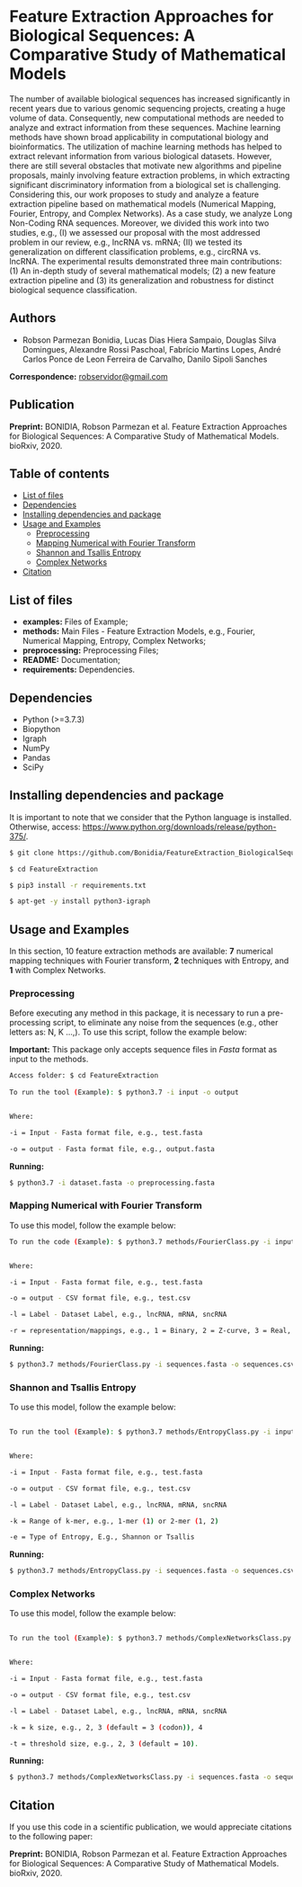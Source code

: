 # Feature Extraction Approaches for Biological Sequences: A Comparative Study of Mathematical Models

The number of available biological sequences has increased significantly in recent years due to various genomic sequencing projects, creating a huge volume
of data. Consequently, new computational methods are needed to analyze and extract information from these sequences. Machine learning methods have shown broad applicability in computational biology and bioinformatics. The utilization of machine learning methods has helped to extract relevant information from various biological datasets. However, there are still several obstacles that motivate new algorithms and pipeline proposals, mainly involving feature extraction problems, in which extracting significant discriminatory information from a biological set is challenging. Considering this, our work proposes to study and analyze a feature extraction pipeline based on mathematical models (Numerical Mapping, Fourier, Entropy, and Complex Networks). As a case study, we analyze Long Non-Coding RNA sequences. Moreover, we divided this work into two studies, e.g., (I) we assessed our proposal with the most addressed problem in our review, e.g., lncRNA vs.
mRNA; (II) we tested its generalization on different classification problems, e.g., circRNA vs. lncRNA. The experimental results demonstrated three main contributions: (1) An in-depth study of several mathematical models; (2) a new feature extraction pipeline and (3) its generalization and robustness for distinct biological sequence classification.


## Authors

* Robson Parmezan Bonidia, Lucas Dias Hiera Sampaio, Douglas Silva Domingues, Alexandre Rossi Paschoal, Fabrı́cio Martins Lopes, André Carlos Ponce de Leon Ferreira de Carvalho, Danilo Sipoli Sanches

**Correspondence:** robservidor@gmail.com


## Publication

**Preprint:** BONIDIA, Robson Parmezan et al. Feature Extraction Approaches for Biological Sequences: A Comparative Study of Mathematical Models. bioRxiv, 2020.


## Table of contents
* [List of files](#list-of-files)
* [Dependencies](#dependencies)
* [Installing dependencies and package](#installing-dependencies-and-package)
* [Usage and Examples](#usage-and-uxamples)
    * [Preprocessing](#preprocessings)
    * [Mapping Numerical with Fourier Transform](#mapping-numerical-and-fourier-transform)
    * [Shannon and Tsallis Entropy](#shannon-and-tsallis-entropy)
    * [Complex Networks](#complex-networks)
* [Citation](#citation)


## List of files

 - **examples:** Files of Example;
 - **methods:** Main Files - Feature Extraction Models, e.g., Fourier, Numerical Mapping, Entropy, Complex Networks;
 - **preprocessing:** Preprocessing Files;
 - **README:** Documentation;
 - **requirements:** Dependencies.


## Dependencies

- Python (>=3.7.3)
- Biopython
- Igraph
- NumPy 
- Pandas
- SciPy


## Installing dependencies and package

It is important to note that we consider that the Python language is installed. Otherwise, access: https://www.python.org/downloads/release/python-375/.

```sh
$ git clone https://github.com/Bonidia/FeatureExtraction_BiologicalSequences FeatureExtraction

$ cd FeatureExtraction

$ pip3 install -r requirements.txt

$ apt-get -y install python3-igraph
```


## Usage and Examples

In this section, 10 feature extraction methods are available: **7** numerical mapping techniques with Fourier transform, **2** techniques with Entropy, and **1** with Complex Networks.


### Preprocessing

Before executing any method in this package, it is necessary to run a pre-processing script, to eliminate any noise from the sequences (e.g., other letters as: N, K ...,). To use this script, follow the example below:

**Important:** This package only accepts sequence files in *Fasta* format as input to the methods.

```sh
Access folder: $ cd FeatureExtraction
 
To run the tool (Example): $ python3.7 -i input -o output


Where:

-i = Input - Fasta format file, e.g., test.fasta

-o = output - Fasta format file, e.g., output.fasta
```

**Running:**

```sh
$ python3.7 -i dataset.fasta -o preprocessing.fasta 
```


### Mapping Numerical with Fourier Transform

To use this model, follow the example below:

```sh
To run the code (Example): $ python3.7 methods/FourierClass.py -i input -o output -l label -r representation


Where:

-i = Input - Fasta format file, e.g., test.fasta

-o = output - CSV format file, e.g., test.csv

-l = Label - Dataset Label, e.g., lncRNA, mRNA, sncRNA

-r = representation/mappings, e.g., 1 = Binary, 2 = Z-curve, 3 = Real, 4 = Integer, 5 = EIIP, 6 = Complex Number, 7 = Atomic Number.
```

**Running:**

```sh
$ python3.7 methods/FourierClass.py -i sequences.fasta -o sequences.csv -l mRNA -r 2
```


### Shannon and Tsallis Entropy

To use this model, follow the example below:

```sh
 
To run the tool (Example): $ python3.7 methods/EntropyClass.py -i input -o output -l mRNA -k k-mer -e Entropy


Where:

-i = Input - Fasta format file, e.g., test.fasta

-o = output - CSV format file, e.g., test.csv

-l = Label - Dataset Label, e.g., lncRNA, mRNA, sncRNA

-k = Range of k-mer, e.g., 1-mer (1) or 2-mer (1, 2)

-e = Type of Entropy, E.g., Shannon or Tsallis
```

**Running:**

```sh
$ python3.7 methods/EntropyClass.py -i sequences.fasta -o sequences.csv -l mRNA -k 10 -e Shannon
```


### Complex Networks

To use this model, follow the example below:

```sh
 
To run the tool (Example): $ python3.7 methods/ComplexNetworksClass.py -i input -o output -l mRNA -k kmer -t threshold


Where:

-i = Input - Fasta format file, e.g., test.fasta

-o = output - CSV format file, e.g., test.csv

-l = Label - Dataset Label, e.g., lncRNA, mRNA, sncRNA

-k = k size, e.g., 2, 3 (default = 3 (codon)), 4

-t = threshold size, e.g., 2, 3 (default = 10).
```

**Running:**

```sh
$ python3.7 methods/ComplexNetworksClass.py -i sequences.fasta -o sequences.csv -l mRNA -k 3 -t 10
```

## Citation

If you use this code in a scientific publication, we would appreciate citations to the following paper:

**Preprint:** BONIDIA, Robson Parmezan et al. Feature Extraction Approaches for Biological Sequences: A Comparative Study of Mathematical Models. bioRxiv, 2020.
